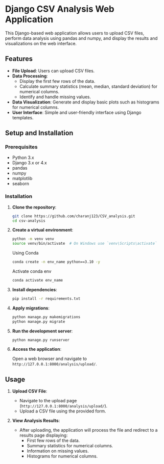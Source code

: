 # Django CSV Analysis Web Application

This Django-based web application allows users to upload CSV files, perform data analysis using pandas and numpy, and display the results and visualizations on the web interface.

## Features

- **File Upload**: Users can upload CSV files.
- **Data Processing**:
  - Display the first few rows of the data.
  - Calculate summary statistics (mean, median, standard deviation) for numerical columns.
  - Identify and handle missing values.
- **Data Visualization**: Generate and display basic plots such as histograms for numerical columns.
- **User Interface**: Simple and user-friendly interface using Django templates.

## Setup and Installation

### Prerequisites

- Python 3.x
- Django 3.x or 4.x
- pandas
- numpy
- matplotlib
- seaborn

### Installation

1. **Clone the repository**:

    ```sh
    git clone https://github.com/charanj123/CSV_analysis.git
    cd csv-analysis
    ```

2. **Create a virtual environment**:

    ```sh
    python -m venv venv
    source venv/bin/activate  # On Windows use `venv\Scripts\activate`
    ```

    Using Conda

     ```sh
     conda create -n env_name python==3.10 -y
     ```

     Activate conda env

     ```sh
     conda activate env_name
     ```

4. **Install dependencies**:

    ```sh
    pip install -r requirements.txt
    ```

5. **Apply migrations**:

    ```sh
    python manage.py makemigrations
    python manage.py migrate
    ```

6. **Run the development server**:

    ```sh
    python manage.py runserver
    ```

7. **Access the application**:

    Open a web browser and navigate to `http://127.0.0.1:8000/analysis/upload/`.

## Usage

1. **Upload CSV File**:
   - Navigate to the upload page (`http://127.0.0.1:8000/analysis/upload/`).
   - Upload a CSV file using the provided form.

2. **View Analysis Results**:
   - After uploading, the application will process the file and redirect to a results page displaying:
     - First few rows of the data.
     - Summary statistics for numerical columns.
     - Information on missing values.
     - Histograms for numerical columns.
